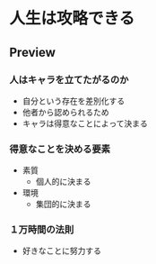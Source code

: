 # 人生は攻略できる

## Preview

### 人はキャラを立てたがるのか

- 自分という存在を差別化する
- 他者から認められるため
- キャラは得意なことによって決まる

### 得意なことを決める要素

- 素質
  - 個人的に決まる
- 環境
  - 集団的に決まる

### １万時間の法則

- 好きなことに努力する

